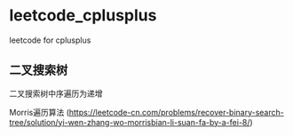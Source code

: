 # leetcode_cplusplus
leetcode for cplusplus

## 二叉搜索树

二叉搜索树中序遍历为递增

Morris遍历算法 (https://leetcode-cn.com/problems/recover-binary-search-tree/solution/yi-wen-zhang-wo-morrisbian-li-suan-fa-by-a-fei-8/)
